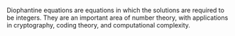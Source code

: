 Diophantine equations are equations in which the solutions are required to be integers. They are an important area of number theory, with applications in cryptography, coding theory, and computational complexity.




